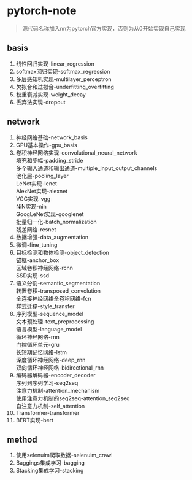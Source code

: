 # pytorch-note
> 源代码名称加入nn为pytorch官方实现，否则为从0开始实现自己实现
## basis
1. 线性回归实现-linear_regression
2. softmax回归实现-softmax_regression
3. 多层感知机实现-multilayer_perceptron
4. 欠拟合和过拟合-underfitting_overfitting
5. 权重衰减实现-weight_decay
6. 丢弃法实现-dropout
## network
1. 神经网络基础-network_basis
2. GPU基本操作-gpu_basis
3.  卷积神经网络实现-convolutional_neural_network<br>
    填充和步幅-padding_stride<br>
    多个输入通道和输出通道-multiple_input_output_channels<br>
    池化层-pooling_layer <br>
    LeNet实现-lenet<br>
    AlexNet实现-alexnet<br>
    VGG实现-vgg<br>
    NiN实现-nin<br>
    GoogLeNet实现-googlenet<br>
    批量归一化-batch_normalization<br>
    残差网络-resnet<br>
4. 数据增强-data_augmentation<br>
5. 微调-fine_tuning<br>
6.  目标检测和物体检测-object_detection<br>
    锚框-anchor_box<br>
    区域卷积神经网络-rcnn<br>
    SSD实现-ssd<br>
7.  语义分割-semantic_segmentation<br>
    转置卷积-transposed_convolution<br>
    全连接神经网络全卷积网络-fcn<br>
    样式迁移-style_transfer<br>
8.  序列模型-sequence_model<br>
    文本预处理-text_preprocessing<br>
    语言模型-language_model <br>
    循环神经网络-rnn<br>
    门控循环单元-gru<br>
    长短期记忆网络-lstm<br>
    深度循环神经网络-deep_rnn<br>
    双向循环神经网络-bidirectional_rnn<br>
9.  编码器解码器-encoder_decoder<br>
    序列到序列学习-seq2seq<br>
    注意力机制-attention_mechanism<br>
    使用注意力机制的seq2seq-attention_seq2seq<br>
    自注意力机制-self_attention<br>
10. Transformer-transformer<br>
11. BERT实现-bert<br>
## method
1. 使用selenuim爬取数据-selenuim_crawl
2. Baggings集成学习-bagging
3. Stacking集成学习-stacking